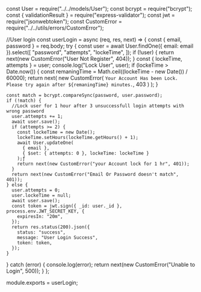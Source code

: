 const User = require("../../models/User");
const bcrypt = require("bcrypt");
const { validationResult } = require("express-validator");
const jwt = require("jsonwebtoken");
const CustomError = require("../../utils/errors/CustomError");

//User login
const userLogin = async (req, res, next) => {
  const { email, password } = req.body;
  try {
    const user = await User.findOne({ email: email }).select([
      "password",
      "attempts",
      "lockeTime",
    ]);
    if (!user) {
      return next(new CustomError("User Not Register", 404));
    }
    const { lockeTime, attempts } = user;
    console.log("Lock User", user);
    if (lockeTime > Date.now()) {
      const remaningTime = Math.ceil((lockeTime - new Date()) / 60000);
      return next(
        new CustomError(
          `Your Account Has been Lock. Please try again after ${remaningTime} minutes.`,
          403
        )
      );
    }

    const match = bcrypt.compareSync(password, user.password);
    if (!match) {
      //Lock user for 1 hour after 3 unsuccessfull login attempts with wrong password
      user.attempts += 1;
      await user.save();
      if (attempts >= 2) {
        const lockeTime = new Date();
        lockeTime.setHours(lockeTime.getHours() + 1);
        await User.updateOne(
          { email },
          { $set: { attempts: 0 }, lockeTime: lockeTime }
        );ƒ
        return next(new CustomError("your Account lock for 1 hr", 401));
      }
      return next(new CustomError("Email Or Password doesn't match", 401));
    } else {
      user.attempts = 0;
      user.lockeTime = null;
      await user.save();
      const token = jwt.sign({ _id: user._id }, process.env.JWT_SECRET_KEY, {
        expiresIn: "20m",
      });
      return res.status(200).json({
        status: "success",
        message: "User Login Success",
        token: token,
      });
    }
  } catch (error) {
    console.log(error);
    return next(new CustomError("Unable to Login", 500));
  }
};

module.exports = userLogin;
